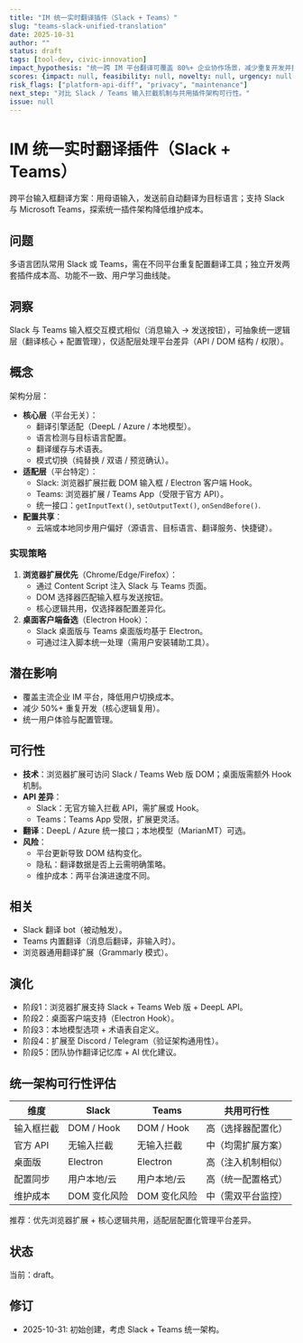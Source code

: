 ```yaml
---
title: "IM 统一实时翻译插件（Slack + Teams）"
slug: "teams-slack-unified-translation"
date: 2025-10-31
author: ""
status: draft
tags: [tool-dev, civic-innovation]
impact_hypothesis: "统一跨 IM 平台翻译可覆盖 80%+ 企业协作场景，减少重复开发并提升 30%+ 跨语言沟通效率。"
scores: {impact: null, feasibility: null, novelty: null, urgency: null, alignment: null}
risk_flags: ["platform-api-diff", "privacy", "maintenance"]
next_step: "对比 Slack / Teams 输入拦截机制与共用插件架构可行性。"
issue: null
---
```


# IM 统一实时翻译插件（Slack + Teams）
跨平台输入框翻译方案：用母语输入，发送前自动翻译为目标语言；支持 Slack 与 Microsoft Teams，探索统一插件架构降低维护成本。

## 问题
多语言团队常用 Slack 或 Teams，需在不同平台重复配置翻译工具；独立开发两套插件成本高、功能不一致、用户学习曲线陡。

## 洞察
Slack 与 Teams 输入框交互模式相似（消息输入 → 发送按钮），可抽象统一逻辑层（翻译核心 + 配置管理），仅适配层处理平台差异（API / DOM 结构 / 权限）。

## 概念
架构分层：
- **核心层**（平台无关）：
  - 翻译引擎适配（DeepL / Azure / 本地模型）。
  - 语言检测与目标语言配置。
  - 翻译缓存与术语表。
  - 模式切换（纯替换 / 双语 / 预览确认）。
- **适配层**（平台特定）：
  - Slack: 浏览器扩展拦截 DOM 输入框 / Electron 客户端 Hook。
  - Teams: 浏览器扩展 / Teams App（受限于官方 API）。
  - 统一接口：`getInputText()`, `setOutputText()`, `onSendBefore()`.
- **配置共享**：
  - 云端或本地同步用户偏好（源语言、目标语言、翻译服务、快捷键）。

### 实现策略
1. **浏览器扩展优先**（Chrome/Edge/Firefox）：
   - 通过 Content Script 注入 Slack 与 Teams 页面。
   - DOM 选择器匹配输入框与发送按钮。
   - 核心逻辑共用，仅选择器配置差异化。
2. **桌面客户端备选**（Electron Hook）：
   - Slack 桌面版与 Teams 桌面版均基于 Electron。
   - 可通过注入脚本统一处理（需用户安装辅助工具）。

## 潜在影响
- 覆盖主流企业 IM 平台，降低用户切换成本。
- 减少 50%+ 重复开发（核心逻辑复用）。
- 统一用户体验与配置管理。

## 可行性
- **技术**：浏览器扩展可访问 Slack / Teams Web 版 DOM；桌面版需额外 Hook 机制。
- **API 差异**：
  - Slack：无官方输入拦截 API，需扩展或 Hook。
  - Teams：Teams App 受限，扩展更灵活。
- **翻译**：DeepL / Azure 统一接口；本地模型（MarianMT）可选。
- **风险**：
  - 平台更新导致 DOM 结构变化。
  - 隐私：翻译数据是否上云需明确策略。
  - 维护成本：两平台演进速度不同。

## 相关
- Slack 翻译 bot（被动触发）。
- Teams 内置翻译（消息后翻译，非输入时）。
- 浏览器通用翻译扩展（Grammarly 模式）。

## 演化
- 阶段1：浏览器扩展支持 Slack + Teams Web 版 + DeepL API。
- 阶段2：桌面客户端支持（Electron Hook）。
- 阶段3：本地模型选项 + 术语表自定义。
- 阶段4：扩展至 Discord / Telegram（验证架构通用性）。
- 阶段5：团队协作翻译记忆库 + AI 优化建议。

## 统一架构可行性评估
| 维度 | Slack | Teams | 共用可行性 |
|------|-------|-------|-----------|
| 输入框拦截 | DOM / Hook | DOM / Hook | 高（选择器配置化） |
| 官方 API | 无输入拦截 | 无输入拦截 | 中（均需扩展方案） |
| 桌面版 | Electron | Electron | 高（注入机制相似） |
| 配置同步 | 用户本地/云 | 用户本地/云 | 高（统一配置格式） |
| 维护成本 | DOM 变化风险 | DOM 变化风险 | 中（需双平台监控） |

推荐：优先浏览器扩展 + 核心逻辑共用，适配层配置化管理平台差异。

## 状态
当前：draft。

## 修订
- 2025-10-31: 初始创建，考虑 Slack + Teams 统一架构。
